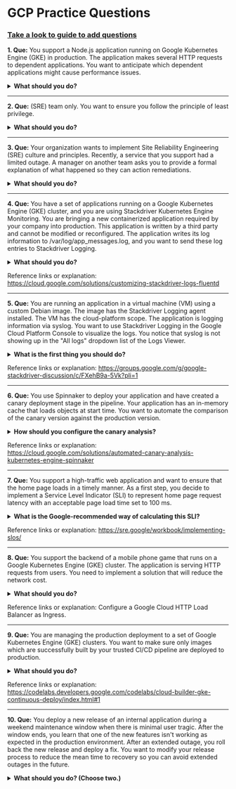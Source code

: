 # GCP Practice Questions

### [Take a look to guide to add questions](Guide_to_add_questions.md)


**1. Que:** You support a Node.js application running on Google Kubernetes Engine (GKE) in production. The application makes several HTTP requests to dependent applications. You want to anticipate which dependent applications might cause performance issues.

<details><summary><strong>What should you do? </strong></summary>

- [ ] Instrument all applications with Stackdriver Profiler.
- [x] Instrument all applications with Stackdriver Trace and review inter-service HTTP requests.
- [ ] Use Stackdriver Debugger to review the execution of logic within each application to instrument all applications.
- [ ] Modify the Node.js application to log HTTP request and response times to dependent applications. Use Stackdriver Logging to find dependent applications that are performing poorly.

</details>

---

**2. Que:** (SRE) team only. You want to ensure you follow the principle of least privilege.

<details><summary><strong>What should you do?</strong></summary>

- [x] Share the workspace Project ID with the SRE team. Assign the SRE team the Monitoring Viewer IAM role in the workspace project.
- [ ] Share the workspace Project ID with the SRE team. Assign the SRE team the Dashboard Viewer IAM role in the workspace project.
- [ ] Share chart by URL  and provide the URL to the SRE team. Assign the SRE team the Monitoring Viewer IAM role in the workspace project.
- [ ] Share chart by URL and provide the URL to the SRE team. Assign the SRE team the Dashboard Viewer IAM role in the workspace project.

</details>

---

**3. Que:** Your organization wants to implement Site Reliability Engineering (SRE) culture and principles. Recently, a service that you support had a limited outage. A manager on another team asks you to provide a formal explanation of what happened so they can action remediations. 

<details><summary><strong> What should you do? </strong></summary>

- [ ] Develop a postmortem that includes the root causes, resolution, lessons learned, and a prioritized list of action items. Share it with the manager only.
- [x] Develop a postmortem that includes the root causes, resolution, lessons learned, and a prioritized list of action items. Share it on the engineering organization's document portal.

- [ ]  Develop a postmortem that includes the root causes, resolution, lessons learned, the list of people responsible, and a list of action items for each person. Share it with the manager only
- [ ] Develop a postmortem that includes the root causes, resolution, lessons learned, the list of people responsible, and a list of action items for each person. Share it on the engineering organization's document portal.

</details>

---

**4. Que:** You have a set of applications running on a Google Kubernetes Engine (GKE) cluster, and you are using Stackdriver Kubernetes Engine Monitoring. You are bringing a new containerized application required by your company into production. This application is written by a third party and cannot be modified or reconfigured. The application writes its log information to /var/log/app_messages.log, and you want to send these log entries to Stackdriver Logging. 
<details><summary><strong> What should you do? </strong></summary>

- [ ] Use the default Stackdriver Kubernetes Engine Monitoring agent configuration.
- [x] Deploy a Fluentd daemonset to GKE. Then create a customized input and output      configration to tail the log file in the application's pods and write to Stackdriver Logging.
- [ ] Install Kubernetes on Google Compute Engine (GCE) and redeploy your applications. Then customize the built-in Stackdriver Logging configuration to tail the log file in the application's pods and write to Stackdriver Logging.
- [ ] Write a script to tail the log file within the pod and write entries to standard output. Run the script as a sidecar container with the application's pod. Configure a shared volume between the containers to allow the script to have read access to /var/log in the application container.


</details>

Reference links or explanation: https://cloud.google.com/solutions/customizing-stackdriver-logs-fluentd

---

**5. Que:** You are running an application in a virtual machine (VM) using a custom Debian image. The image has the Stackdriver Logging agent installed. The VM has the cloud-platform scope. The application is logging information via syslog. You want to use Stackdriver Logging in the Google Cloud Platform Console to visualize the logs. You notice that syslog is not showing up in the "All logs" dropdown list of the Logs Viewer. 

<details><summary><strong> What is the first thing you should do? </strong></summary>

- [ ] Look for the agent’s test log entry in the Logs Viewer.
- [ ] Install the most recent version of the Stackdriver agent.
- [ ] Verify the VM service account access scope includes the monitoring.write scope.
- [x] SSH to the VM and execute the following commands on your VM: ps ax | grep fluentd.


</details>

Reference links or explanation: https://groups.google.com/g/google-stackdriver-discussion/c/FXehB9a-5Vk?pli=1

---

**6. Que:** You use Spinnaker to deploy your application and have created a canary deployment stage in the pipeline. Your application has an in-memory cache that loads objects at start time. You want to automate the comparison of the canary version against the production version.

<details><summary><strong> How should you configure the canary analysis? </strong></summary>

- [ ] Compare the canary with a new deployment of the current production version
- [ ] Compare the canary with a new deployment of the previous production version
- [ ] Compare the canary with the existing deployment of the current production version.
- [x] Compare the canary with the average performance of a sliding window of previous production versions.

</details>

Reference links or explanation: https://cloud.google.com/solutions/automated-canary-analysis-kubernetes-engine-spinnaker

---

**7. Que:** You support a high-traffic web application and want to ensure that the home page loads in a timely manner. As a first step, you decide to implement a Service Level Indicator (SLI) to represent home page request latency with an acceptable page load time set to 100 ms.

<details><summary><strong> What is the Google-recommended way of calculating this SLI?
 </strong></summary>

- [ ] Bucketize the request latencies into ranges, and then compute the percentile at 100 ms.
- [ ] Bucketize the request latencies into ranges, and then compute the median and 90th percentiles.
- [x] Count the number of home page requests that load in under 100 ms, and then divide by the total number of home page requests.
- [ ] Count the number of home page request that load in under 100 ms, and then divide by the total number of all web application requests.

</details>

Reference links or explanation: https://sre.google/workbook/implementing-slos/


---

**8. Que:** You support the backend of a mobile phone game that runs on a Google Kubernetes Engine (GKE) cluster. The application is serving HTTP requests from users. You need to implement a solution that will reduce the network cost.

<details><summary><strong> What should you do? </strong></summary>

- [ ] Configure the VPC as a Shared VPC Host project.
- [ ] Configure your network services on the Standard Tier.
- [x] Configure your Kubernetes cluster as a Private Cluster.
- [ ] Configure a Google Cloud HTTP Load Balancer as Ingress.


</details>

Reference links or explanation: Configure a Google Cloud HTTP Load Balancer as Ingress.

---

**9. Que:** You are managing the production deployment to a set of Google Kubernetes Engine (GKE) clusters. You want to make sure only images which are successfully built by your trusted CI/CD pipeline are deployed to production.

<details><summary><strong> What should you do? </strong></summary>

- [ ] Enable Cloud Security Scanner on the clusters.
- [x] Enable Vulnerability Analysis on the Container Registry.
- [ ] Set up the Kubernetes Engine clusters as private clusters.
- [ ] Set up the Kubernetes Engine clusters with Binary Authorization.

</details>

Reference links or explanation: https://codelabs.developers.google.com/codelabs/cloud-builder-gke-continuous-deploy/index.html#1


---

**10. Que:** You deploy a new release of an internal application during a weekend maintenance window when there is minimal user tragic. After the window ends, you learn that one of the new features isn't working as expected in the production environment. After an extended outage, you roll back the new release and deploy a fix. You want to modify your release process to reduce the mean time to recovery so you can avoid extended outages in the future.

<details><summary><strong> What should you do? (Choose two.) </strong></summary>

- [x] Before merging new code, require 2 different peers to review the code changes.
- [ ] Adopt the blue/green deployment strategy when releasing new code via a CD server.
- [x] Integrate a code linting tool to validate coding standards before any code is accepted into the repository.
- [ ] Require developers to run automated integration tests on their local development environments before release.
- [ ] Configure a CI server. Add a suite of unit tests to your code and have your CI server run them on commit and verify any changes.

</details>

